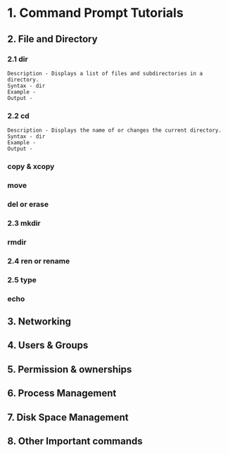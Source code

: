 # 1. Command Prompt Tutorials

## 2. File and Directory

### 2.1 dir
    Description - Displays a list of files and subdirectories in a directory.
    Syntax - dir
    Example - 
    Output -

### 2.2 cd
    Description - Displays the name of or changes the current directory.
    Syntax - dir
    Example - 
    Output -
### copy & xcopy
### move
### del or erase
### 2.3 mkdir
### rmdir
### 2.4 ren or rename
### 2.5 type
    
### echo
  
## 3. Networking

## 4. Users & Groups

## 5. Permission & ownerships

## 6. Process Management

## 7. Disk Space Management

## 8. Other Important commands
